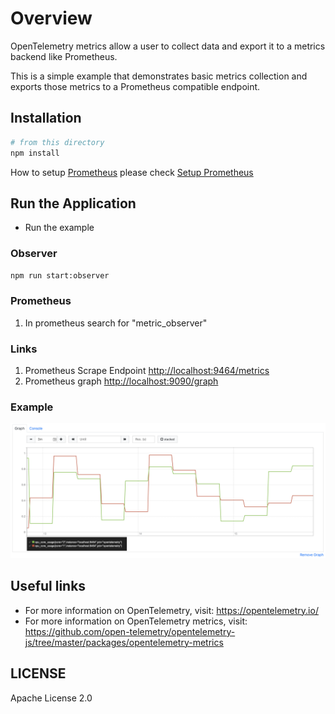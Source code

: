# Overview

OpenTelemetry metrics allow a user to collect data and export it to a metrics backend like Prometheus.

This is a simple example that demonstrates basic metrics collection and exports those metrics to a Prometheus compatible endpoint.

## Installation

```sh
# from this directory
npm install
```

How to setup [Prometheus](https://prometheus.io/docs/prometheus/latest/getting_started/) please check
[Setup Prometheus](https://github.com/open-telemetry/opentelemetry-js/tree/master/packages/opentelemetry-exporter-prometheus)

## Run the Application

- Run the example

### Observer

```sh
npm run start:observer
```

### Prometheus

1. In prometheus search for "metric_observer"

### Links

1. Prometheus Scrape Endpoint <http://localhost:9464/metrics>
2. Prometheus graph <http://localhost:9090/graph>

### Example

<p align="center"><img src="metrics/observer.png"/></p>

## Useful links

- For more information on OpenTelemetry, visit: <https://opentelemetry.io/>
- For more information on OpenTelemetry metrics, visit: <https://github.com/open-telemetry/opentelemetry-js/tree/master/packages/opentelemetry-metrics>

## LICENSE

Apache License 2.0
